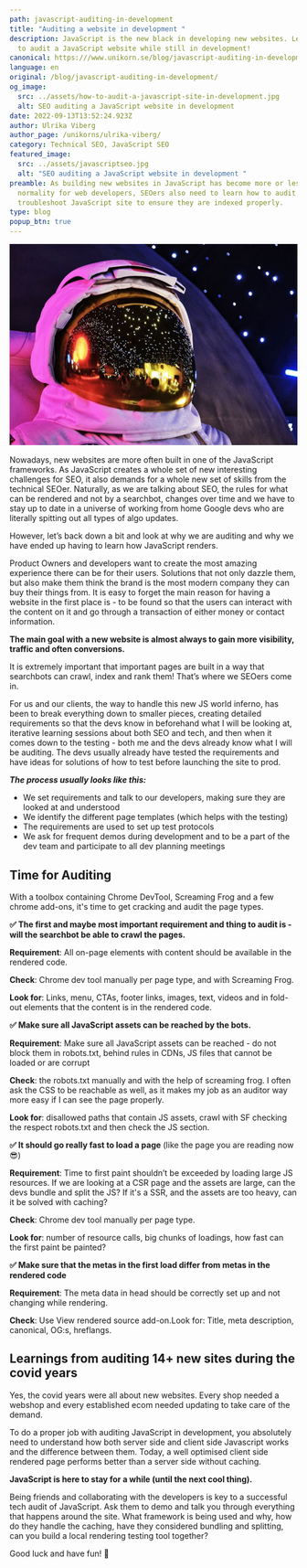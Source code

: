 ```yaml
---
path: javascript-auditing-in-development
title: "Auditing a website in development "
description: JavaScript is the new black in developing new websites. Learn how
  to audit a JavaScript website while still in development!
canonical: https:///www.unikorn.se/blog/javascript-auditing-in-development
language: en
original: /blog/javascript-auditing-in-development/
og_image:
  src: ../assets/how-to-audit-a-javascript-site-in-development.jpg
  alt: SEO auditing a JavaScript website in development
date: 2022-09-13T13:52:24.923Z
author: Ulrika Viberg
author_page: /unikorns/ulrika-viberg/
category: Technical SEO, JavaScript SEO
featured_image:
  src: ../assets/javascriptseo.jpg
  alt: "SEO auditing a JavaScript website in development "
preamble: As building new websites in JavaScript has become more or less a
  normality for web developers, SEOers also need to learn how to audit and
  troubleshoot JavaScript site to ensure they are indexed properly.
type: blog
popup_btn: true
---
```

![JavaScript SEO is not Rocket Science](../assets/javanaut.jpg)

Nowadays, new websites are more often built in one of the JavaScript frameworks. As JavaScript creates a whole set of new interesting challenges for SEO, it also demands for a whole new set of skills from the technical SEOer. Naturally, as we are talking about SEO, the rules for what can be rendered and not by a searchbot, changes over time and we have to stay up to date in a universe of working from home Google devs who are literally spitting out all types of algo updates.

However, let’s back down a bit and look at why we are auditing and why we have ended up having to learn how JavaScript renders.

Product Owners and developers want to create the most amazing experience there can be for their users. Solutions that not only dazzle them, but also make them think the brand is the most modern company they can buy their things from. It is easy to forget the main reason for having a website in the first place is - to be found so that the users can interact with the content on it and go through a transaction of either money or contact information.

**The main goal with a new website is almost always to gain more visibility, traffic and often conversions.**

It is extremely important that important pages are built in a way that searchbots can crawl, index and rank them! That’s where we SEOers come in.

For us and our clients, the way to handle this new JS world inferno, has been to break everything down to smaller pieces, creating detailed requirements so that the devs know in beforehand what I will be looking at, iterative learning sessions about both SEO and tech, and then when it comes down to the testing - both me and the devs already know what I will be auditing. The devs usually already have tested the requirements and have ideas for solutions of how to test before launching the site to prod.

***The process usually looks like this:***

* We set requirements and talk to our developers, making sure they are looked at and understood
* We identify the different page templates (which helps with the testing)
* The requirements are used to set up test protocols
* We ask for frequent demos during development and to be a part of the dev team and participate to all dev planning meetings

## Time for Auditing

W﻿ith a toolbox containing Chrome DevTool, Screaming Frog and a few chrome add-ons, it's time to get cracking and audit the page types. 

**✅ The first and maybe most important requirement and thing to audit is - will the searchbot be able to crawl the pages.** 

**Requirement**: All on-page elements with content should be available in the rendered code.

**Check**: Chrome dev tool manually per page type, and with Screaming Frog.

**Look for**: Links, menu, CTAs, footer links, images, text, videos and in fold-out elements that the content is in the rendered code.

**✅ Make sure all JavaScript assets can be reached by the bots.**

**Requirement**: Make sure all JavaScript assets can be reached - do not block them in robots.txt, behind rules in CDNs, JS files that cannot be loaded or are corrupt

**Check**: the robots.txt manually and with the help of screaming frog. I often ask the CSS to be reachable as well, as it makes my job as an auditor way more easy if I can see the page properly.

**Look for**: disallowed paths that contain JS assets, crawl with SF checking the respect robots.txt and then check the JS section.

**✅ It should go really fast to load a page** (like the page you are reading now 😎)

**Requirement**: Time to first paint shouldn’t be exceeded by loading large JS resources. If we are looking at a CSR page and the assets are large, can the devs bundle and split the JS? If it's a SSR, and the assets are too heavy, can it be solved with caching?

**Check**: Chrome dev tool manually per page type.

**Look for**: number of resource calls, big chunks of loadings, how fast can the first paint be painted?

**✅ Make sure that the metas in the first load differ from metas in the rendered code**

**Requirement**: The meta data in head should be correctly set up and not changing while rendering.

**Check**: Use View rendered source add-on.Look for: Title, meta description, canonical, OG:s, hreflangs.

## Learnings from auditing 14+ new sites during the covid years

Yes, the covid years were all about new websites. Every shop needed a webshop and every established ecom needed updating to take care of the demand.

To do a proper job with auditing JavaScript in development, you absolutely need to understand how both server side and client side Javascript works and the difference between them. Today, a well optimised client side rendered page performs better than a server side without caching.

**JavaScript is here to stay for a while (until the next cool thing).**

Being friends and collaborating with the developers is key to a successful tech audit of JavaScript. Ask them to demo and talk you through everything that happens around the site. What framework is being used and why, how do they handle the caching, have they considered bundling and splitting, can you build a local rendering testing tool together?

Good luck and have fun! 🦄